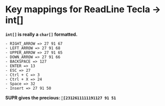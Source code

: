 # Key mappings for ReadLine Tecla -> int[]

**`int[]` is really a `char[]` formatted.**

```
- RIGHT_ARROW => 27 91 67
- LEFT_ARROW => 27 91 68
- UPPER_ARROW => 27 91 65
- DOWN_ARROW => 27 91 66
- BACKSPACE => 127
- ENTER => 13
- ESC => 27
- Ctrl + C => 3
- Ctrl + X => 24
- Space => 32
- Insert => 27 91 50
```

**SUPR gives the precious: `[2312611111191127 91 51`**
